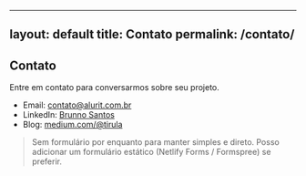 
---
layout: default
title: Contato
permalink: /contato/
---

## Contato

Entre em contato para conversarmos sobre seu projeto.

- Email: [contato@alurit.com.br](mailto:contato@alurit.com.br)
- LinkedIn: [Brunno Santos](https://www.linkedin.com/in/brunno-santos-6a96811aa/)
- Blog: [medium.com/@tirula](https://medium.com/@tirula)

> Sem formulário por enquanto para manter simples e direto. Posso adicionar um formulário estático (Netlify Forms / Formspree) se preferir.
